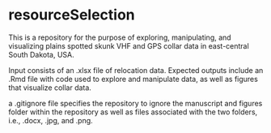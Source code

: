 # resourceSelection
This is a repository for the purpose of exploring, manipulating, and visualizing plains spotted skunk VHF and GPS collar data in east-central South Dakota, USA.

Input consists of an .xlsx file of relocation data. Expected outputs include an .Rmd file with code used to explore and manipulate data, as well as figures that visualize
collar data.

a .gitignore file specifies the repository to ignore the manuscript and figures folder within the repository as well as files associated with the two folders, i.e.,
.docx, .jpg, and .png.
